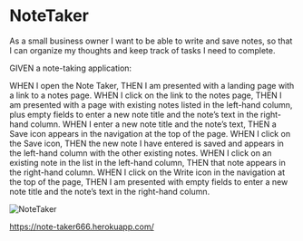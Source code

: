 # NoteTaker

As a small business owner I want to be able to write and save notes, so that I can organize my thoughts and keep track of tasks I need to complete.

GIVEN a note-taking application: 

WHEN I open the Note Taker, THEN I am presented with a landing page with a link to a notes page. WHEN I click on the link to the notes page, THEN I am presented with a page with existing notes listed in the left-hand column, plus empty fields to enter a new note title and the note’s text in the right-hand column. WHEN I enter a new note title and the note’s text, THEN a Save icon appears in the navigation at the top of the page. WHEN I click on the Save icon, THEN the new note I have entered is saved and appears in the left-hand column with the other existing notes. WHEN I click on an existing note in the list in the left-hand column, THEN that note appears in the right-hand column. WHEN I click on the Write icon in the navigation at the top of the page, THEN I am presented with empty fields to enter a new note title and the note’s text in the right-hand column.

![NoteTaker](https://user-images.githubusercontent.com/78604328/121736975-4252f380-cac6-11eb-8b52-1bf3914d8d90.png)


https://note-taker666.herokuapp.com/
